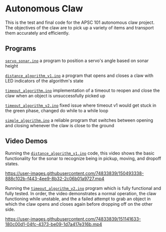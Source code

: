 # Autonomous Claw
This is the test and final code for the APSC 101 autonomous claw project. The objectives of the claw are to pick up a variety of items and transport them accurately and efficiently.

## Programs
[`servo_sonar.ino`](https://github.com/MatthewChow03/Autonomous-Claw/blob/main/servo_sonar.ino) a program to position a servo's angle based on sonar height

[`distance_algorithm_v1.ino`](https://github.com/MatthewChow03/Autonomous-Claw/blob/main/distance_algorithm_v1.ino) a program that opens and closes a claw with LED indicators of the algorithm's state

[`timeout_algorithm.ino`](https://github.com/MatthewChow03/Autonomous-Claw/blob/main/timeout_algorithm.ino) implementation of a timeout to reopen and close the claw when an object is unsuccessfully picked up

[`timeout_algorithm_v2.ino`](https://github.com/MatthewChow03/Autonomous-Claw/blob/main/timeout_algorithm_v2.ino) fixed issue where timeout v1 would get stuck in the green phase, changed do while to a while loop

[`simple_algorithm.ino`](https://github.com/MatthewChow03/Autonomous-Claw/blob/main/simple_algorithm.ino) a reliable program that switches between opening and closing whenever the claw is close to the ground


## Video Demos
<!---
<details>
<summary> Video Demo </summary>
--->  

Running the [`distance_algorithm_v1.ino`](https://github.com/MatthewChow03/Autonomous-Claw/blob/main/distance_algorithm_v1.ino) code, this video shows the basic functionality for the sonar to recognize being in pickup, moving, and dropoff states.

https://user-images.githubusercontent.com/74833839/150493338-888c102b-f443-4ee9-8b32-2c06b01a9727.mp4

Running the [`timeout_algorithm_v2.ino`](https://github.com/MatthewChow03/Autonomous-Claw/blob/main/timeout_algorithm_v2.ino) program which is fully functional and fully tested. In order, the video demonstrates a normal operation, the claw functioning while unstable, and the a failed attempt to grab an object in which the claw opens and closes again before dropping off on the other side.

https://user-images.githubusercontent.com/74833839/151141633-180c00d1-04fc-4373-be09-1d7a417e316b.mp4


<!---
</details>
--->  
